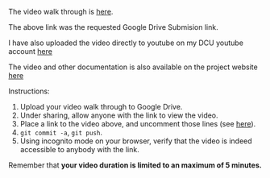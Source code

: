 
The video walk through is [here](https://drive.google.com/open?id=1v7eWtw6HxhMDMXWvUoo8hI-FksJImupQ).

The above link was the requested Google Drive Submision link.

I have also uploaded the video directly to youtube on my DCU youtube account [here](https://www.youtube.com/watch?v=1J9sGMddxmo)

The video and other documentation is also available on the project website [here](http://www.source-code-analyser-engine.com/documentation)


Instructions:

1. Upload your video walk through to Google Drive.
2. Under sharing, allow anyone with the link to view the video.
3. Place a link to the video above, and uncomment those lines (see [here](https://gitlab.computing.dcu.ie/sblott/2017-ca400-YOUR_NAME/edit/master/docs/video-walk-through/README.md)).
4. `git commit -a`, `git push`.
5. Using incognito mode on your browser, verify that the video is indeed accessible to anybody with the link.

Remember that **your video duration is limited to an maximum of 5 minutes.**   
